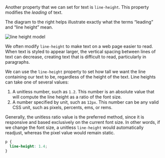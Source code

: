 Another property that we can set for text is `line-height`. This property modifies the *leading* of text.

The diagram to the right helps illustrate exactly what the terms “leading” and “line height” mean.

![line height model](https://course-assets-workspace.s3.ap-south-1.amazonaws.com/css/lineHeight.png)

We often modify `line-height` to make text on a web page easier to read. When text is styled to appear larger, the vertical spacing between lines of text can decrease, creating text that is difficult to read, particularly in paragraphs.

We can use the `line-height` property to set how tall we want the line containing our text to be, regardless of the height of the text. Line heights can take one of several values:

1. A unitless number, such as `1.2`. This number is an absolute value that will compute the line height as a ratio of the font size.
2. A number specified by unit, such as `12px`. This number can be any valid CSS unit, such as pixels, percents, ems, or rems.

Generally, the unitless ratio value is the preferred method, since it is responsive and based exclusively on the current font size. In other words, if we change the font size, a unitless `line-height` would automatically readjust, whereas the pixel value would remain static.

```css
p {
  line-height: 1.4;
}
```
